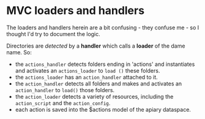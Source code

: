 # MVC loaders and handlers

The loaders and handlers herein are a bit confusing - they confuse me - so I thought I'd try to document the logic.

Directories are *detected* by a __handler__ which calls a __loader__ of the dame name. So:

* the `actions_handler` detects folders ending in 'actions' and instantiates and activates an `actions_loader` to `load
()` these folders.
* the `actions_loader` has an `action_handler` attached to it.
* the `action_handler` detects all folders and makes and activates an `action_handler` to `load()` those folders.
* the `action_loader` detects a variety of resources, including the `action_script` and the `action_config`.
* each action is saved into the $actions model of the apiary dataspace.